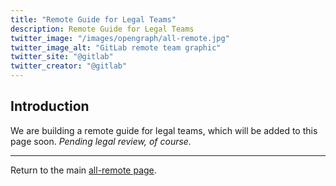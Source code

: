 ```yaml
---
title: "Remote Guide for Legal Teams"
description: Remote Guide for Legal Teams
twitter_image: "/images/opengraph/all-remote.jpg"
twitter_image_alt: "GitLab remote team graphic"
twitter_site: "@gitlab"
twitter_creator: "@gitlab"
---
```


## Introduction

We are building a remote guide for legal teams, which will be added to this page soon. *Pending legal review, of course.*

---

Return to the main [all-remote page](../_index.md).
